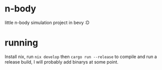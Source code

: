 # n-body
little n-body simulation project in bevy :D

# running
Install nix, run `nix develop` then `cargo run --release` to compile and run a release build, I will probably add binarys at some point.
